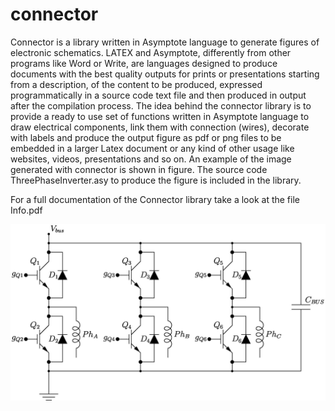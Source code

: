 # connector
Connector is a library written in Asymptote language to generate figures of electronic schematics. LATEX and Asymptote, differently from other programs like Word or Write, are languages designed to produce documents with the best quality outputs for prints or presentations starting from a description, of the content to be produced, expressed programmatically in a source code text file and then produced in output after the compilation process. The idea behind the connector library is to provide a ready to use set of functions written in Asymptote language to draw electrical components, link them with connection (wires), decorate with labels and produce the output figure as pdf or png files to be embedded in a larger Latex document or any kind of other usage like websites, videos, presentations and so on.
An example of the image generated with connector is shown in figure. The source code ThreePhaseInverter.asy to produce the figure is included in the library.

For a full documentation of the Connector library take a look at the file Info.pdf

<p align="center">
  <img src="https://github.com/koalakoker/connector/blob/master/generated/ThreePhaseInverter.jpg" width="800">
</p>